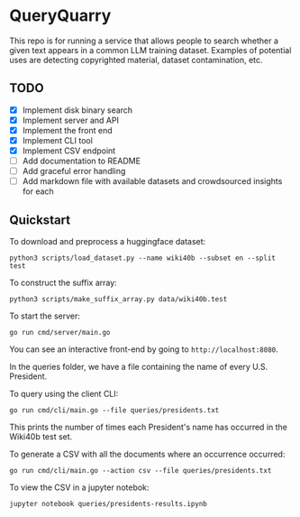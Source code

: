 # QueryQuarry

This repo is for running a service that allows people to search whether a given text appears in a common LLM training dataset. Examples of potential uses are detecting copyrighted material, dataset contamination, etc.

## TODO
- [X] Implement disk binary search
- [X] Implement server and API
- [X] Implement the front end 
- [X] Implement CLI tool
- [X] Implement CSV endpoint
- [ ] Add documentation to README
- [ ] Add graceful error handling
- [ ] Add markdown file with available datasets and crowdsourced insights for each 

## Quickstart

To download and preprocess a huggingface dataset:
```
python3 scripts/load_dataset.py --name wiki40b --subset en --split test
```

To construct the suffix array:
```
python3 scripts/make_suffix_array.py data/wiki40b.test
```

To start the server:
```
go run cmd/server/main.go
```

You can see an interactive front-end by going to `http://localhost:8080`.

In the queries folder, we have a file containing the name of every U.S. President.

To query using the client CLI:
```
go run cmd/cli/main.go --file queries/presidents.txt
```

This prints the number of times each President's name has occurred in the Wiki40b test set.

To generate a CSV with all the documents where an occurrence occurred:

```
go run cmd/cli/main.go --action csv --file queries/presidents.txt
```

To view the CSV in a jupyter notebok:
```
jupyter notebook queries/presidents-results.ipynb
```
